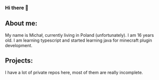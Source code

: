 ### Hi there 👋

## About me:

My name is Michał, currently living in Poland (unfortunately). I am 16 years old.
I am learning typescript and started learning java for minecraft plugin development.

## Projects: 
I have a lot of private repos here, most of them are really incomplete.
